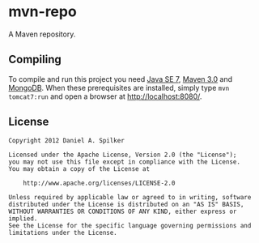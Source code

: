 mvn-repo
========

A Maven repository.

Compiling
---------

To compile and run this project you need [Java SE 7][1], [Maven 3.0][2] and [MongoDB][3]. When these
prerequisites are installed, simply type `mvn tomcat7:run` and open a browser at [http://localhost:8080/][4].

License
-------

	Copyright 2012 Daniel A. Spilker
	
	Licensed under the Apache License, Version 2.0 (the "License");
	you may not use this file except in compliance with the License.
	You may obtain a copy of the License at
	
	    http://www.apache.org/licenses/LICENSE-2.0
	
	Unless required by applicable law or agreed to in writing, software
	distributed under the License is distributed on an "AS IS" BASIS,
	WITHOUT WARRANTIES OR CONDITIONS OF ANY KIND, either express or implied.
	See the License for the specific language governing permissions and
	limitations under the License.

[1]: http://www.oracle.com/technetwork/java/index.html
[2]: http://maven.apache.org/
[3]: http://www.mongodb.org/
[4]: http://localhost:8080/
